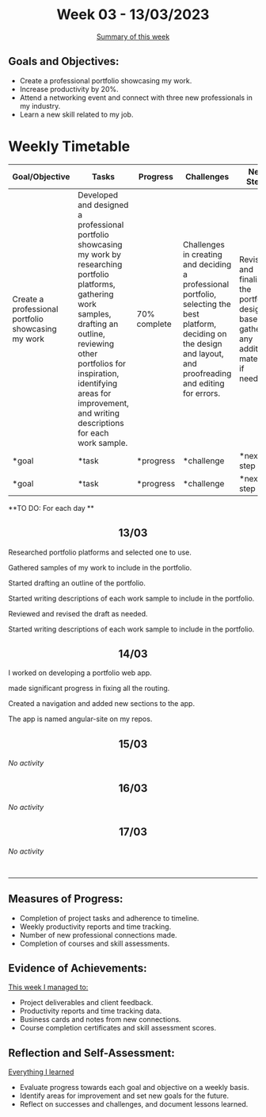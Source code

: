 <h1 align="center">Week 03 - 13/03/2023</h1>

<p align="center"><a href="#summary">Summary of this week</a></p>

 <h2>Goals and Objectives:</h2>
      <ul>
        <li>Create a professional portfolio showcasing my work.</li>
        <li>Increase productivity by 20%.</li>
        <li>Attend a networking event and connect with three new professionals in my industry.</li>
        <li>Learn a new skill related to my job.</li>
      </ul>

<h1>Weekly Timetable</h1>
<table>
  <thead>
    <tr>
      <th>Goal/Objective</th>
      <th>Tasks</th>
      <th>Progress</th>
      <th>Challenges</th>
      <th>Next Steps</th>
    </tr>
  </thead>
  <tbody>
    <tr>
      <td>Create a professional portfolio showcasing my work</td>
      <td>Developed and designed a professional portfolio showcasing my work by researching portfolio platforms, gathering work samples, drafting an outline, reviewing other portfolios for inspiration, identifying areas for improvement, and writing descriptions for each work sample.</td>
      <td>70% <br> complete</td>
      <td>Challenges in creating and deciding a professional portfolio, selecting the best platform, deciding on the design and layout, and proofreading and editing for errors.</td>
      <td>Revise and finalize the portfolio design based, gather any additional materials if needed.</td>
    </tr>
    <tr>
      <td>*goal</td>
      <td>*task</td>
      <td>*progress</td>
      <td>*challenge</td>
      <td>*next step</td>
    </tr>
     <tr>
      <td>*goal</td>
      <td>*task</td>
      <td>*progress</td>
      <td>*challenge</td>
      <td>*next step</td>
    </tr>
  </tbody>
</table>

**TO DO: For each day **

<h2 align="center">13/03</h2>

<p>Researched portfolio platforms and selected one to use.</p>
<p>Gathered samples of my work to include in the portfolio.</p>
<p>Started drafting an outline of the portfolio.</p>
<p>Started writing descriptions of each work sample to include in the portfolio.</p>
<p>Reviewed and revised the draft as needed.</p><p>Started writing descriptions of each work sample to include in the portfolio.

<h2 align="center">14/03</h2>

<p>I worked on developing a portfolio web app.</p>
<p>made significant progress in fixing all the routing.</p>
<p>Created a navigation and added new sections to the app.</p>
<p>The app is named angular-site on my repos.</p>

<h2 align="center">15/03</h2>

*No activity*

<h2 align="center">16/03</h2>

*No activity*
<h2 align="center">17/03</h2>

*No activity*


<br/>

<hr id="summary" /><!-- Fill this section at the end of each week, -->
      <h2>Measures of Progress:</h2>
      <ul>
        <li>Completion of project tasks and adherence to timeline.</li>
        <li>Weekly productivity reports and time tracking.</li>
        <li>Number of new professional connections made.</li>
        <li>Completion of courses and skill assessments.</li>
      </ul>

<h2>Evidence of Achievements:</h2>
<u>This week I managed to:</u>
      <ul>
        <li>Project deliverables and client feedback.</li>
        <li>Productivity reports and time tracking data.</li>
        <li>Business cards and notes from new connections.</li>
        <li>Course completion certificates and skill assessment scores.</li>
      </ul>

<h2>Reflection and Self-Assessment:</h2>
<u>Everything I learned</u>
      <ul>
        <li>Evaluate progress towards each goal and objective on a weekly basis.</li>
        <li>Identify areas for improvement and set new goals for the future.</li>
        <li>Reflect on successes and challenges, and document lessons learned.</li>
      </ul>